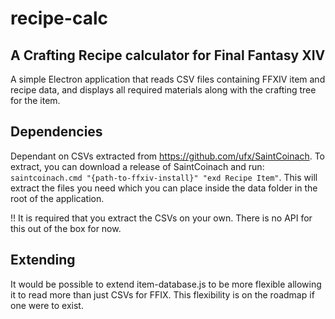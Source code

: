 # recipe-calc
## A Crafting Recipe calculator for Final Fantasy XIV

A simple Electron application that reads CSV files containing FFXIV item and recipe data, and displays all required materials along with the crafting tree for the item.

## Dependencies
Dependant on CSVs extracted from https://github.com/ufx/SaintCoinach. To extract, you can download a release of SaintCoinach and run:
`saintcoinach.cmd "{path-to-ffxiv-install}" "exd Recipe Item"`. This will extract the files you need which you can place inside the data folder in the root of the application.

!! It is required that you extract the CSVs on your own. There is no API for this out of the box for now.

## Extending
It would be possible to extend item-database.js to be more flexible allowing it to read more than just CSVs for FFIX. This flexibility is on the roadmap if one were to exist.
